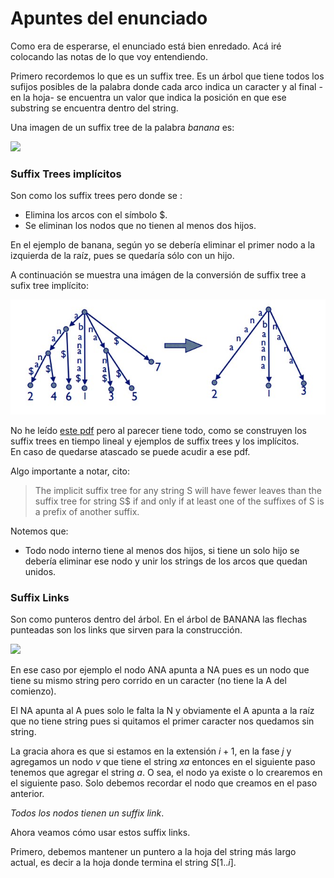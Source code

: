 # Apuntes del enunciado

Como era de esperarse, el enunciado está bien enredado. Acá iré colocando las notas de lo que voy entendiendo.  

Primero recordemos lo que es un suffix tree. Es un árbol que tiene todos los sufijos posibles de la palabra donde cada arco indica un caracter y al final -en la hoja- se encuentra un valor que indica la posición en que ese substring se encuentra dentro del string.  

Una imagen de un suffix tree de la palabra *banana* es:

![](https://upload.wikimedia.org/wikipedia/commons/thumb/d/d2/Suffix_tree_BANANA.svg/250px-Suffix_tree_BANANA.svg.png)

### Suffix Trees implícitos

Son como los suffix trees pero donde se :
* Elimina los arcos con el símbolo $.  
* Se eliminan los nodos que no tienen al menos dos hijos.

En el ejemplo de banana, según yo se debería eliminar el primer nodo a la izquierda de la raíz, pues se quedaría sólo con un hijo. 
 
A continuación se muestra una imágen de la conversión de suffix tree a sufix tree implícito:

![implicit suffix tree](images/implicit_sufix_tree.jpg)

No he leído [este pdf](http://web.stanford.edu/~mjkay/gusfield.pdf) pero al parecer tiene todo, como se construyen los suffix trees en tiempo lineal y ejemplos de suffix trees y los implícitos.  
En caso de quedarse atascado se puede acudir a ese pdf.  

Algo importante a notar, cito:
> The implicit suffix tree for any string S will have fewer leaves than the suffix tree for
string S$ if and only if at least one of the suffixes of S is a prefix of another suffix.  

Notemos que:
* Todo nodo interno tiene al menos dos hijos, si tiene un solo hijo se debería eliminar ese nodo y unir los strings de los arcos que quedan unidos.  

### Suffix Links

Son como punteros dentro del árbol. En el árbol de BANANA las flechas punteadas son los links que sirven para la construcción.  

![](https://upload.wikimedia.org/wikipedia/commons/thumb/d/d2/Suffix_tree_BANANA.svg/250px-Suffix_tree_BANANA.svg.png)

En ese caso por ejemplo el nodo ANA apunta a NA pues es un nodo que tiene su mismo string pero corrido en un caracter (no tiene la A del comienzo).  

El NA apunta al A pues solo le falta la N y obviamente el A apunta a la raíz que no tiene string pues si quitamos el primer caracter nos quedamos sin string.  

La gracia ahora es que si estamos en la extensión $i+1$, en la fase $j$ y agregamos un nodo $v$ que tiene el string $xa$ entonces en el siguiente paso tenemos que agregar el string $a$. O sea, el nodo ya existe o lo crearemos en el siguiente paso. Solo debemos recordar el nodo que creamos en el paso anterior.  

*Todos los nodos tienen un suffix link*.  

Ahora veamos cómo usar estos suffix links.  

Primero, debemos mantener un puntero a la hoja del string más largo actual, es decir a la hoja donde termina el string $S[1..i]$.  
